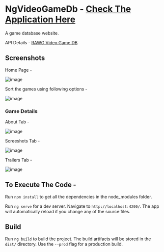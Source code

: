 # NgVideoGameDb - [Check The Application Here](https://festive-spence-03fd6a.netlify.app/)

A game database website. 

API Details - [RAWG Video Game DB](https://rapidapi.com/accujazz/api/rawg-video-games-database/details) 

## Screenshots

Home Page - 

![image](https://user-images.githubusercontent.com/34072232/127365236-9586bf84-8cba-4b05-a96d-b8a2779fd6fd.png)

Sort the games using following options - 

![image](https://user-images.githubusercontent.com/34072232/127366359-6e00de69-cae6-47d8-935c-4096487f6816.png)

### Game Details

About Tab - 

![image](https://user-images.githubusercontent.com/34072232/127367275-fa13f174-5804-4af1-b67f-fdc9dc3ccde1.png)

Screeshots Tab - 

![image](https://user-images.githubusercontent.com/34072232/127367939-9713385f-c86d-4618-a854-7c28a15e7559.png)


Trailers Tab - 

![image](https://user-images.githubusercontent.com/34072232/127368013-10c0f0e0-3a41-46f6-8866-2c2c6bbcbabf.png)


## To Execute The Code - 

Run `npm install` to get all the dependencies in the node_modules folder. 

Run `ng serve` for a dev server. Navigate to `http://localhost:4200/`. The app will automatically reload if you change any of the source files.

## Build

Run `ng build` to build the project. The build artifacts will be stored in the `dist/` directory. Use the `--prod` flag for a production build.
